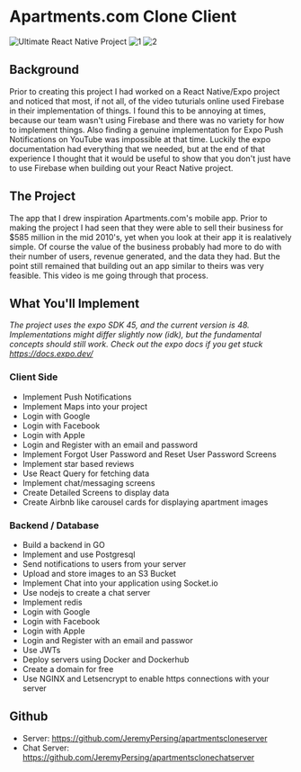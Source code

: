 # Apartments.com Clone Client

![Ultimate React Native Project](https://user-images.githubusercontent.com/34422870/236635314-7100da34-c168-4fd7-b874-acb12448efd2.png)
![1](https://user-images.githubusercontent.com/34422870/236635301-6029e36e-09aa-4530-9a8e-356db7ff3225.png)
![2](https://user-images.githubusercontent.com/34422870/236635304-aeb78eee-bb11-4f44-98c2-8bffc3a3a5ce.png)

## Background
Prior to creating this project I had worked on a React Native/Expo project and noticed that most, if not all, of the video tuturials online used Firebase in their implementation of things. I found this to be annoying at times, because our team wasn't using Firebase and there was no variety for how to implement things. Also finding a genuine implementation for Expo Push Notifications on YouTube was impossible at that time. Luckily the expo documentation had everything that we needed, but at the end of that experience I thought that it would be useful to show that you don't just have to use Firebase when building out your React Native project.

## The Project
The app that I drew inspiration Apartments.com's mobile app. Prior to making the project I had seen that they were able to sell their business for $585 million in the mid 2010's, yet when you look at their app it is realatively simple. Of course the value of the business probably had more to do with their number of users, revenue generated, and the data they had. But the point still remained that building out an app similar to theirs was very feasible. This video is me going through that process.

## What You'll Implement
_The project uses the expo SDK 45, and the current version is 48. Implementations might differ slightly now (idk), but the fundamental concepts should still work. Check out the expo docs if you get stuck https://docs.expo.dev/_

### Client Side
- Implement Push Notifications
- Implement Maps into your project
- Login with Google
- Login with Facebook
- Login with Apple
- Login and Register with an email and password
- Implement Forgot User Password and Reset User Password Screens
- Implement star based reviews
- Use React Query for fetching data
- Implement chat/messaging screens
- Create Detailed Screens to display data
- Create Airbnb like carousel cards for displaying apartment images

### Backend / Database
- Build a backend in GO
- Implement and use Postgresql
- Send notifications to users from your server
- Upload and store images to an S3 Bucket
- Implement Chat into your application using Socket.io
- Use nodejs to create a chat server
- Implement redis
- Login with Google
- Login with Facebook
- Login with Apple
- Login and Register with an email and passwor
- Use JWTs
- Deploy servers using Docker and Dockerhub
- Create a domain for free 
- Use NGINX and Letsencrypt to enable https connections with your server

## Github
- Server: https://github.com/JeremyPersing/apartmentscloneserver
- Chat Server: https://github.com/JeremyPersing/apartmentsclonechatserver
